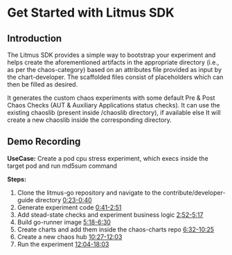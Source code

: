 # Get Started with Litmus SDK

## Introduction
The Litmus SDK provides a simple way to bootstrap your experiment and helps create the aforementioned artifacts in the appropriate directory (i.e., as per the chaos-category) based on an attributes file provided as input by the chart-developer.
The scaffolded files consist of placeholders which can then be filled as desired.

It generates the custom chaos experiments with some default Pre & Post Chaos Checks (AUT & Auxiliary Applications status checks).
It can use the existing chaoslib (present inside /chaoslib directory), if available else It will create a new chaoslib inside the corresponding directory.

## Demo Recording

**UseCase:** Create a pod cpu stress experiment, which execs inside the target pod and run md5sum command

**Steps:**

1. Clone the litmus-go repository and navigate to the contribute/developer-guide directory [0:23-0:40](https://youtu.be/3oueCZ-O_gM?t=23)
2. Generate experiment code [0:41-2:51](https://youtu.be/3oueCZ-O_gM?t=41)
3. Add stead-state checks and experiment business logic [2:52-5:17](https://youtu.be/3oueCZ-O_gM?t=173)
4. Build go-runner image [5:18-6:30](https://youtu.be/3oueCZ-O_gM?t=318)
5. Create charts and add them inside the chaos-charts repo [6:32-10:25](https://youtu.be/3oueCZ-O_gM?t=392)
6. Create a new chaos hub [10:27-12:03](https://youtu.be/3oueCZ-O_gM?t=627)
7. Run the experiment [12:04-18:03](https://youtu.be/3oueCZ-O_gM?t=724)